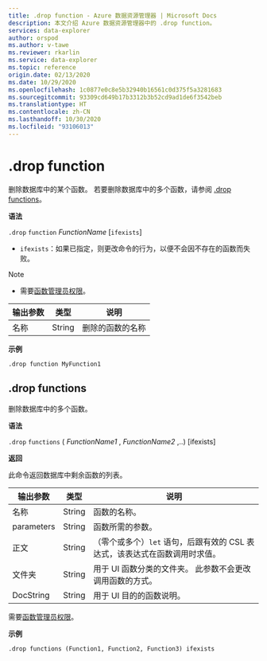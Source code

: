 ```yaml
---
title: .drop function - Azure 数据资源管理器 | Microsoft Docs
description: 本文介绍 Azure 数据资源管理器中的 .drop function。
services: data-explorer
author: orspod
ms.author: v-tawe
ms.reviewer: rkarlin
ms.service: data-explorer
ms.topic: reference
origin.date: 02/13/2020
ms.date: 10/29/2020
ms.openlocfilehash: 1c0877e0c8e5b32940b16561c0d375f5a3281683
ms.sourcegitcommit: 93309cd649b17b3312b3b52cd9ad1de6f3542beb
ms.translationtype: HT
ms.contentlocale: zh-CN
ms.lasthandoff: 10/30/2020
ms.locfileid: "93106013"
---
```

# <a name="drop-function"></a>.drop function

删除数据库中的某个函数。
若要删除数据库中的多个函数，请参阅 [.drop functions](#drop-functions)。

**语法**

`.drop` `function` *FunctionName* [`ifexists`]

* `ifexists`：如果已指定，则更改命令的行为，以便不会因不存在的函数而失败。

> [!NOTE]
> * 需要[函数管理员权限](../management/access-control/role-based-authorization.md)。
    
|输出参数 |类型 |说明
|---|---|--- 
|名称  |String |删除的函数的名称
 
**示例** 

```kusto
.drop function MyFunction1
```

## <a name="drop-functions"></a>.drop functions

删除数据库中的多个函数。

**语法**

`.drop` `functions` ( *FunctionName1* , *FunctionName2* ,..) [ifexists]

**返回**

此命令返回数据库中剩余函数的列表。

|输出参数 |类型 |说明
|---|---|--- 
|名称  |String |函数的名称。 
|parameters  |String |函数所需的参数。
|正文  |String |（零个或多个）`let` 语句，后跟有效的 CSL 表达式，该表达式在函数调用时求值。
|文件夹|String|用于 UI 函数分类的文件夹。 此参数不会更改调用函数的方式。
|DocString|String|用于 UI 目的的函数说明。

需要[函数管理员权限](../management/access-control/role-based-authorization.md)。

**示例** 
 
```kusto
.drop functions (Function1, Function2, Function3) ifexists
```
